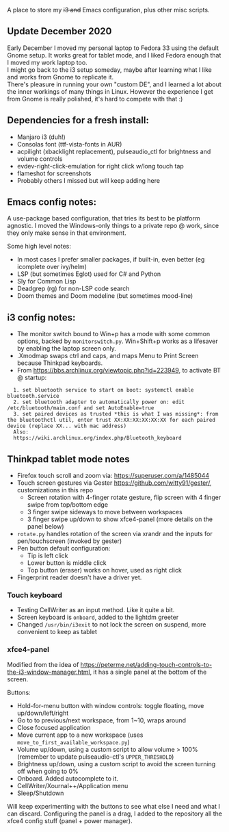 A place to store my ~~i3 and~~ Emacs configuration, plus other misc scripts.

## Update December 2020

Early December I moved my personal laptop to Fedora 33 using the default Gnome setup. It works great for tablet mode,
and I liked Fedora enough that I moved my work laptop too.  
I might go back to the i3 setup someday, maybe after learning what I like and works from Gnome to replicate it.  
There's pleasure in running your own "custom DE", and I learned a lot about the inner workings of many things in Linux.
However the experience I get from Gnome is really polished, it's hard to compete with that :)

## Dependencies for a fresh install:

* Manjaro i3 (duh!)
* Consolas font (ttf-vista-fonts in AUR)
* acpilight (xbacklight replacement), pulseaudio_ctl for brightness and volume controls
* evdev-right-click-emulation for right click w/long touch tap
* flameshot for screenshots
* Probably others I missed but will keep adding here

## Emacs config notes:

A use-package based configuration, that tries its best to be platform agnostic. I moved the Windows-only things to a 
private repo @ work, since they only make sense in that environment.

Some high level notes:

* In most cases I prefer smaller packages, if built-in, even better (eg icomplete over ivy/helm)
* LSP (but sometimes Eglot) used for C# and Python
* Sly for Common Lisp
* Deadgrep (rg) for non-LSP code search
* Doom themes and Doom modeline (but sometimes mood-line)

## i3 config notes:

* The monitor switch bound to Win+p has a mode with some common options, backed by `monitorswitch.py`. Win+Shift+p works as a lifesaver by enabling the laptop screen only.
* .Xmodmap swaps ctrl and caps, and maps Menu to Print Screen because Thinkpad keyboards.
* From https://bbs.archlinux.org/viewtopic.php?id=223949, to activate BT @ startup:

```
  1. set bluetooth service to start on boot: systemctl enable bluetooth.service
  2. set bluetooth adapter to automatically power on: edit /etc/bluetooth/main.conf and set AutoEnable=true
  3. set paired devices as trusted *this is what I was missing*: from the bluetoothctl util, enter trust XX:XX:XX:XX:XX:XX for each paired device (replace XX... with mac address)
  Also:
  https://wiki.archlinux.org/index.php/Bluetooth_keyboard
```

## Thinkpad tablet mode notes

* Firefox touch scroll and zoom via: https://superuser.com/a/1485044
* Touch screen gestures via Gester https://github.com/witty91/gester/, customizations in this repo
  * Screen rotation with 4-finger rotate gesture, flip screen with 4 finger swipe from top/bottom edge
  * 3 finger swipe sideways to move between workspaces
  * 3 finger swipe up/down to show xfce4-panel (more details on the panel below)
* `rotate.py` handles rotation of the screen via xrandr and the inputs for pen/touchscreen (invoked by gester)
* Pen button default configuration:
  * Tip is left click
  * Lower button is middle click
  * Top button (eraser) works on hover, used as right click
* Fingerprint reader doesn't have a driver yet.

### Touch keyboard

* Testing CellWriter as an input method. Like it quite a bit.
* Screen keyboard is `onboard`, added to the lightdm greeter
* Changed `/usr/bin/i3exit` to not lock the screen on suspend, more convenient to keep as tablet

### xfce4-panel

Modified from the idea of https://peterme.net/adding-touch-controls-to-the-i3-window-manager.html, it has a single panel at the bottom of the screen.

Buttons:
* Hold-for-menu button with window controls: toggle floating, move up/down/left/right
* Go to to previous/next workspace, from 1~10, wraps around
* Close focused application
* Move current app to a new workspace (uses `move_to_first_available_workspace.py`)
* Volume up/down, using a custom script to allow volume > 100% (remember to update pulseaudio-ctl's `UPPER_THRESHOLD`)
* Brightness up/down, using a custom script to avoid the screen turning off when going to 0%
* Onboard. Added autocomplete to it.
* CellWriter/Xournal++/Application menu
* Sleep/Shutdown

Will keep experimenting with the buttons to see what else I need and what I can discard. Configuring the panel is a drag, I added to the repository all the xfce4 config stuff (panel + power manager).


